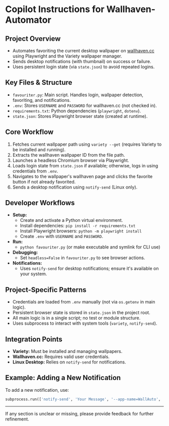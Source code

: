 # Copilot Instructions for Wallhaven-Automator

## Project Overview
- Automates favoriting the current desktop wallpaper on [wallhaven.cc](https://wallhaven.cc) using Playwright and the Variety wallpaper manager.
- Sends desktop notifications (with thumbnail) on success or failure.
- Uses persistent login state (via `state.json`) to avoid repeated logins.

## Key Files & Structure
- `favouriter.py`: Main script. Handles login, wallpaper detection, favoriting, and notifications.
- `.env`: Stores `USERNAME` and `PASSWORD` for wallhaven.cc (not checked in).
- `requirements.txt`: Python dependencies (`playwright`, `dotenv`).
- `state.json`: Stores Playwright browser state (created at runtime).

## Core Workflow
1. Fetches current wallpaper path using `variety --get` (requires Variety to be installed and running).
2. Extracts the wallhaven wallpaper ID from the file path.
3. Launches a headless Chromium browser via Playwright.
4. Loads login state from `state.json` if available; otherwise, logs in using credentials from `.env`.
5. Navigates to the wallpaper's wallhaven page and clicks the favorite button if not already favorited.
6. Sends a desktop notification using `notify-send` (Linux only).

## Developer Workflows
- **Setup:**
  - Create and activate a Python virtual environment.
  - Install dependencies: `pip install -r requirements.txt`
  - Install Playwright browsers: `python -m playwright install`
  - Create `.env` with `USERNAME` and `PASSWORD`.
- **Run:**
  - `python favouriter.py` (or make executable and symlink for CLI use)
- **Debugging:**
  - Set `headless=False` in `favouriter.py` to see browser actions.
- **Notifications:**
  - Uses `notify-send` for desktop notifications; ensure it's available on your system.

## Project-Specific Patterns
- Credentials are loaded from `.env` manually (not via `os.getenv` in main logic).
- Persistent browser state is stored in `state.json` in the project root.
- All main logic is in a single script; no test or module structure.
- Uses subprocess to interact with system tools (`variety`, `notify-send`).

## Integration Points
- **Variety:** Must be installed and managing wallpapers.
- **Wallhaven.cc:** Requires valid user credentials.
- **Linux Desktop:** Relies on `notify-send` for notifications.

## Example: Adding a New Notification
To add a new notification, use:
```python
subprocess.run(['notify-send', 'Your Message', '--app-name=WallAuto', '-i', wallpaper_path])
```

---

If any section is unclear or missing, please provide feedback for further refinement.
